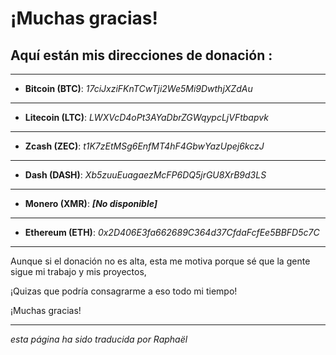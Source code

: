 # ¡Muchas gracias!

## Aquí están mis direcciones de donación :

-----------
- **Bitcoin (BTC)**: *17ciJxziFKnTCwTji2We5Mi9DwthjXZdAu*
-----------
- **Litecoin (LTC)**: *LWXVcD4oPt3AYaDbrZGWqypcLjVFtbapvk*
-----------
- **Zcash (ZEC)**: *t1K7zEtMSg6EnfMT4hF4GbwYazUpej6kczJ*
-----------
- **Dash (DASH)**: *Xb5zuuEuagaezMcFP6DQ5jrGU8XrB9d3LS*
-----------
- **Monero (XMR)**: ***[No disponible]***
-----------
- **Ethereum (ETH)**: *0x2D406E3fa662689C364d37CfdaFcfEe5BBFD5c7C*
-----------

Aunque si el donación no es alta, esta me motiva porque sé que la gente sigue mi trabajo y mis proyectos,

¡Quizas que podría consagrarme a eso todo mi tiempo!

¡Muchas gracias!

-----------

*esta página ha sido traducida por Raphaël*
